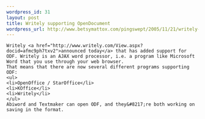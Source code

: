 ```yaml
--- 
wordpress_id: 31
layout: post
title: Writely supporting OpenDocument
wordpress_url: http://www.betsymattox.com/pingswept/2005/11/21/writely-supporting-opendocument/
---
```

	Writely <a href="http://www.writely.com/View.aspx?docid=afmc9ph7txv2">announced today</a> that has added support for ODF. Writely is an AJAX word processor, i.e. a program like Microsoft Word that you use through your web browser.
	That means that there are now several different programs supporting ODF:
	<ul>
	<li>OpenOffice / StarOffice</li>
	<li>KOffice</li>
	<li>Writely</li>
	</ul>
	Abiword and Textmaker can open ODF, and they&#8217;re both working on saving in the format.
